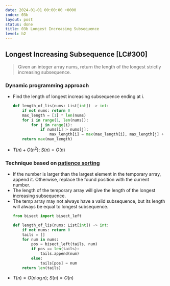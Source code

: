 ```yaml
---
date: 2024-01-01 00:00:00 +0000
index: 03b
layout: post
status: done
title: 03b Longest Increasing Subsequence
level: h2
---
```


## Longest Increasing Subsequence [LC#300]
> Given an integer array nums, return the length of the longest strictly increasing subsequence.


### Dynamic programming approach
- Find the length of longest increasing subsequence ending at i. 
    ```python
    def length_of_lis(nums: List[int]) -> int:
        if not nums: return 0
        max_length = [1] * len(nums)
        for i in range(1, len(nums)):
            for j in range(i):
                if nums[i] > nums[j]:
                    max_length[i] = max(max_length[i], max_length[j] + 1)
        return max(max_length)
    ```
- $T(n) + O(n^2)$; $S(n) = O(n)$

### Technique based on [patience sorting](https://www.cs.princeton.edu/courses/archive/spring13/cos423/lectures/LongestIncreasingSubsequence.pdf)
- If the number is larger than the largest element in the temporary array, append it. Otherwise, replace the found position with the current number.
- The length of the temporary array will give the length of the longest increasing subsequence.
- The temp array may not always have a valid subsequence, but its length will always be equal to longest subsequence.
    ```python
    from bisect import bisect_left
    
    def length_of_lis(nums: List[int]) -> int:
        if not nums: return 0
        tails = []
        for num in nums:
            pos = bisect_left(tails, num)
            if pos == len(tails):
                tails.append(num)
            else:
                tails[pos] = num
        return len(tails)
    ```
- $T(n) = O(n \log n)$; $S(n) = O(n)$